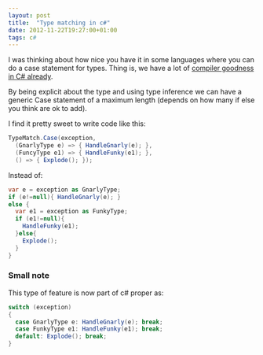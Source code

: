 ```yaml
---
layout: post
title:  "Type matching in c#"
date: 2012-11-22T19:27:00+01:00
tags: c#
---
```


I was thinking about how nice you have it in some languages where you can do a case statement for types. Thing is, we have a lot of <a href="https://gist.github.com/4132433">compiler goodness in C# already</a>.

By being explicit about the type and using type inference we can have a generic Case statement of a maximum length (depends on how many if else you think are ok to add).

I find it pretty sweet to write code like this:
```c#
TypeMatch.Case(exception,
  (GnarlyType e) => { HandleGnarly(e); },
  (FuncyType e1) => { HandleFunky(e1); },
  () => { Explode(); });
```
Instead of:
```c#
var e = exception as GnarlyType;
if (e!=null){ HandleGnarly(e); }
else {
  var e1 = exception as FunkyType;
  if (e1!=null){
    HandleFunky(e1);
  }else{
    Explode();
  }
}
```

### Small note

This type of feature is now part of c# proper as:
```c#
switch (exception)
{
  case GnarlyType e: HandleGnarly(e); break;
  case FunkyType e1: HandleFunky(e1); break;
  default: Explode(); break;
}
```
